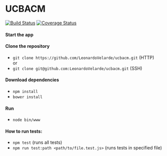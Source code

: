 # UCBACM
[![Build Status](https://travis-ci.org/LeonardoVelarde/ucbacm.svg?branch=master)](https://travis-ci.org/LeonardoVelarde/ucbacm)
[![Coverage Status](https://coveralls.io/repos/github/LeonardoVelarde/ucbacm/badge.svg?branch=master)](https://coveralls.io/github/LeonardoVelarde/ucbacm?branch=master)

#### Start the app

#### Clone the repository
- `git clone https://github.com/LeonardoVelarde/ucbacm.git` (HTTP)
<br>or
- `git clone git@github.com:LeonardoVelarde/ucbacm.git` (SSH)

#### Download dependencies
- `npm install`
- `bower install`

#### Run
- `node bin/www`

#### How to run tests:
- `npm test` (runs all tests)
- `npm run test:path <path/to/file.test.js>` (runs tests in specified file)
